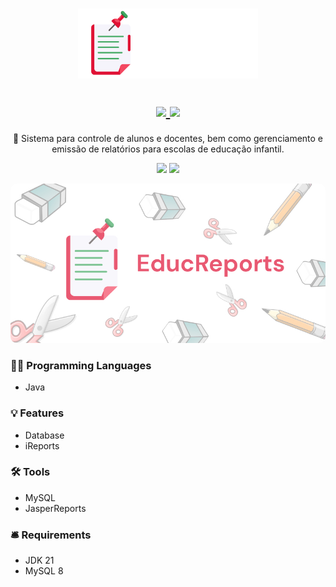 <h1 align=center><img align=center src="https://github.com/itsmenicky/EducReports/blob/master/src/assets/Logo_whitefont.png"> </br></br><a href="https://github.com/itsmenicky/EducReports/blob/main/LICENSE"><img src="https://img.shields.io/badge/License-GPL_v2-blue.svg"> <img src="https://img.shields.io/github/v/release/itsmenicky/EducReports.svg?colorB=58839b"></a></h1>
<p align=center>📝 Sistema para controle de alunos e docentes, bem como gerenciamento e emissão de relatórios para escolas de educação infantil.</p>
<div align=center><img src="https://img.shields.io/badge/java-%23ED8B00.svg?style=for-the-badge&logo=openjdk&logoColor=white"> <img src="https://img.shields.io/badge/mysql-%2300f.svg?style=for-the-badge&logo=mysql&logoColor=white"></div>
<p align=center><img style="border-radius: 10px" src="https://github.com/itsmenicky/EducReports/blob/master/src/assets/desktop-background.jpg"></p>


### 👨‍💻 Programming Languages

- Java

### 💡 Features

- Database
- iReports 

### 🛠 Tools

- MySQL
- JasperReports

### 🛎️ Requirements

- JDK 21
- MySQL 8
